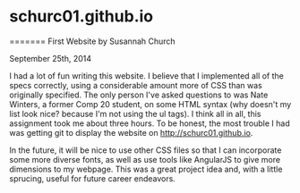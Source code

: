 
schurc01.github.io
==================
=======
First Website
by Susannah Church

September 25th, 2014

I had a lot of fun writing this website. I believe that I implemented all of the specs correctly, using a considerable amount more of CSS than was originally specified. The only person I've asked questions to was Nate Winters, a former Comp 20 student, on some HTML syntax (why doesn't my list look nice? because I'm not using the ul tags). I think all in all, this assignment took me about three hours. To be honest, the most trouble I had was getting git to display the website on http://schurc01.github.io. 

In the future, it will be nice to use other CSS files so that I can incorporate some more diverse fonts, as well as use tools like AngularJS to give more dimensions to my webpage. This was a great project idea and, with a little sprucing, useful for future career endeavors. 
